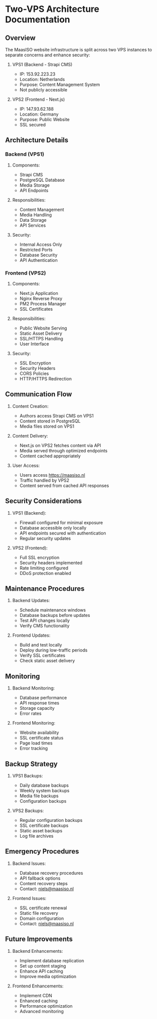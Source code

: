 # Two-VPS Architecture Documentation

## Overview
The MaasISO website infrastructure is split across two VPS instances to separate concerns and enhance security:

1. VPS1 (Backend - Strapi CMS)
   - IP: 153.92.223.23
   - Location: Netherlands
   - Purpose: Content Management System
   - Not publicly accessible

2. VPS2 (Frontend - Next.js)
   - IP: 147.93.62.188
   - Location: Germany
   - Purpose: Public Website
   - SSL secured

## Architecture Details

### Backend (VPS1)
1. Components:
   - Strapi CMS
   - PostgreSQL Database
   - Media Storage
   - API Endpoints

2. Responsibilities:
   - Content Management
   - Media Handling
   - Data Storage
   - API Services

3. Security:
   - Internal Access Only
   - Restricted Ports
   - Database Security
   - API Authentication

### Frontend (VPS2)
1. Components:
   - Next.js Application
   - Nginx Reverse Proxy
   - PM2 Process Manager
   - SSL Certificates

2. Responsibilities:
   - Public Website Serving
   - Static Asset Delivery
   - SSL/HTTPS Handling
   - User Interface

3. Security:
   - SSL Encryption
   - Security Headers
   - CORS Policies
   - HTTP/HTTPS Redirection

## Communication Flow
1. Content Creation:
   - Authors access Strapi CMS on VPS1
   - Content stored in PostgreSQL
   - Media files stored on VPS1

2. Content Delivery:
   - Next.js on VPS2 fetches content via API
   - Media served through optimized endpoints
   - Content cached appropriately

3. User Access:
   - Users access https://maasiso.nl
   - Traffic handled by VPS2
   - Content served from cached API responses

## Security Considerations
1. VPS1 (Backend):
   - Firewall configured for minimal exposure
   - Database accessible only locally
   - API endpoints secured with authentication
   - Regular security updates

2. VPS2 (Frontend):
   - Full SSL encryption
   - Security headers implemented
   - Rate limiting configured
   - DDoS protection enabled

## Maintenance Procedures
1. Backend Updates:
   - Schedule maintenance windows
   - Database backups before updates
   - Test API changes locally
   - Verify CMS functionality

2. Frontend Updates:
   - Build and test locally
   - Deploy during low-traffic periods
   - Verify SSL certificates
   - Check static asset delivery

## Monitoring
1. Backend Monitoring:
   - Database performance
   - API response times
   - Storage capacity
   - Error rates

2. Frontend Monitoring:
   - Website availability
   - SSL certificate status
   - Page load times
   - Error tracking

## Backup Strategy
1. VPS1 Backups:
   - Daily database backups
   - Weekly system backups
   - Media file backups
   - Configuration backups

2. VPS2 Backups:
   - Regular configuration backups
   - SSL certificate backups
   - Static asset backups
   - Log file archives

## Emergency Procedures
1. Backend Issues:
   - Database recovery procedures
   - API fallback options
   - Content recovery steps
   - Contact: niels@maasiso.nl

2. Frontend Issues:
   - SSL certificate renewal
   - Static file recovery
   - Domain configuration
   - Contact: niels@maasiso.nl

## Future Improvements
1. Backend Enhancements:
   - Implement database replication
   - Set up content staging
   - Enhance API caching
   - Improve media optimization

2. Frontend Enhancements:
   - Implement CDN
   - Enhanced caching
   - Performance optimization
   - Advanced monitoring